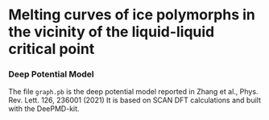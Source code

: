 # Melting curves of ice polymorphs in the vicinity of the liquid-liquid critical point

### Deep Potential Model

The file ```graph.pb``` is the deep potential model reported in Zhang et al., Phys. Rev. Lett. 126, 236001 (2021)
It is based on SCAN DFT calculations and built with the DeePMD-kit.
